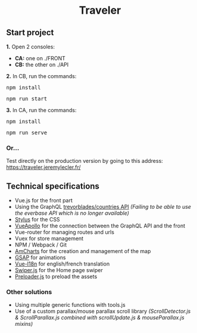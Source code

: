 <h1 align="center">Traveler</h1>

<h2>Start project</h2>

<p>
  <b>1.</b> Open 2 consoles:
  <ul>
    <li><b>CA:</b> one on ./FRONT</li>
    <li><b>CB:</b> the other on ./API</li>
  </ul>
</p>

<p>
  <b>2.</b> In CB, run the commands:
  <pre>npm install</pre>
  <pre>npm run start</pre>
</p>

<p>
  <b>3.</b> In CA, run the commands:
  <pre>npm install</pre>
  <pre>npm run serve</pre>
</p>

<h3>Or...</h3>

<p>Test directly on the production version by going to this address: <a href="https://traveler.jeremylecler.fr/" target="_blank">https://traveler.jeremylecler.fr/</a></p>

<h2>Technical specifications</h2>

<ul>
  <li>Vue.js for the front part</li>
  <li>Using the GraphQL <a href="https://github.com/trevorblades/countries" target="_blank">trevorblades/countries API</a> <i>(Failing to be able to use the everbase API which is no longer available)</i></li>
  <li><a href="https://stylus-lang.com/" target="_blank">Stylus</a> for the CSS</li>
  <li><a href="https://apollo.vuejs.org/" target="_blank">VueApollo</a> for the connection between the GraphQL API and the front</li>
  <li>Vue-router for managing routes and urls</li>
  <li>Vuex for store management</li>
  <li>NPM / Webpack / Git</li>
  <li><a href="https://www.amcharts.com/" target="_blank">AmCharts</a> for the creation and management of the map</li>
  <li><a href="https://greensock.com/gsap/" target="_blank">GSAP</a> for animations</li>
  <li><a href="https://kazupon.github.io/vue-i18n/" target="_blank">Vue-I18n</a> for english/french translation</li>
  <li><a href="https://swiperjs.com/" target="_blank">Swiper.js</a> for the Home page swiper</li>
  <li><a href="https://www.npmjs.com/package/preloader" target="_blank">Preloader.js</a> to preload the assets</li>
</ul>

<h3>Other solutions</h3>

<ul>
  <li>Using multiple generic functions with tools.js</li>
  <li>Use of a custom parallax/mouse parallax scroll library <i>(ScrollDetector.js & ScrollParallax.js combined with scrollUpdate.js & mouseParallax.js mixins)</i></li>
</ul>
